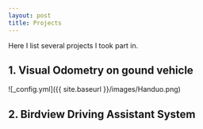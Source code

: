 ```yaml
---
layout: post
title: Projects
---
```


Here I list several projects I took part in.
## 1. Visual Odometry on gound vehicle

![_config.yml]({{ site.baseurl }}/images/Handuo.png)


## 2. Birdview Driving Assistant System
